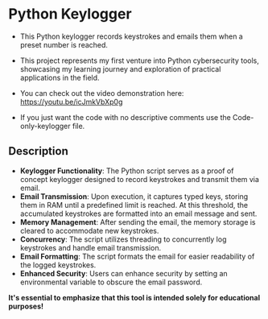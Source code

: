 # Python Keylogger

- This Python keylogger records keystrokes and emails them when a preset number is reached.

- This project represents my first venture into Python cybersecurity tools, showcasing my learning journey and exploration of practical applications in the field. 

- You can check out the video demonstration here: https://youtu.be/icJmkVbXp0g

- If you just want the code with no descriptive comments use the Code-only-keylogger file.
## Description

- **Keylogger Functionality**: The Python script serves as a proof of concept keylogger designed to record keystrokes and transmit them via email. 
- **Email Transmission**: Upon execution, it captures typed keys, storing them in RAM until a predefined limit is reached. At this threshold, the accumulated keystrokes are formatted into an email message and sent. 
- **Memory Management**: After sending the email, the memory storage is cleared to accommodate new keystrokes. 
- **Concurrency**: The script utilizes threading to concurrently log keystrokes and handle email transmission. 
- **Email Formatting**: The script formats the email for easier readability of the logged keystrokes. 
- **Enhanced Security**: Users can enhance security by setting an environmental variable to obscure the email password.

**It's essential to emphasize that this tool is intended solely for educational purposes!**

